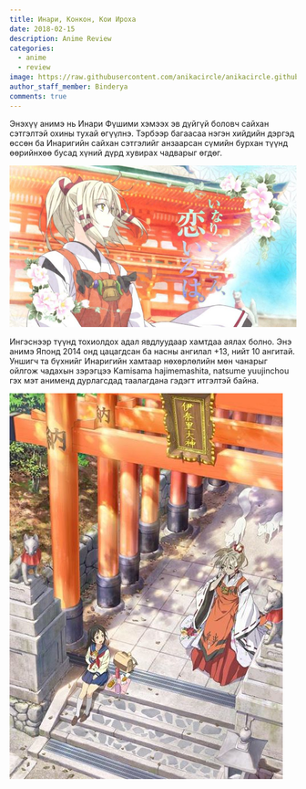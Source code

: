 ```yaml
---
title: Инари, Конкон, Кои Ироха
date: 2018-02-15
description: Anime Review
categories:
  - anime
  - review
image: https://raw.githubusercontent.com/anikacircle/anikacircle.github.io/main/.images/inari.jpg
author_staff_member: Binderya
comments: true
---
```

Энэхүү анимэ нь Инари Фүшими хэмээх эв дүйгүй боловч сайхан сэтгэлтэй охины тухай өгүүлнэ. Тэрбээр багаасаа нэгэн хийдийн дэргэд өссөн ба Инаригийн сайхан сэтгэлийг анзаарсан сүмийн бурхан түүнд өөрийнхөө бусад хүний дүрд хувирах чадварыг өгдөг.

![Photo1](https://raw.githubusercontent.com/anikacircle/anikacircle.github.io/main/.images/inari-picture-1.jpg)

Ингэснээр түүнд тохиолдох адал явдлуудаар хамтдаа аялах болно. Энэ анимэ Японд 2014 онд цацагдсан ба насны ангилал +13, нийт 10 ангитай. Уншигч та бүхнийг Инаригийн хамтаар нөхөрлөлийн мөн чанарыг ойлгож чадахын зэрэгцээ Kamisama hajimemashita, natsume yuujinchou гэх мэт анименд дурлагсдад таалагдана гэдэгт итгэлтэй байна.

![Photo2](https://raw.githubusercontent.com/anikacircle/anikacircle.github.io/main/.images/inari-picture-2.jpg)